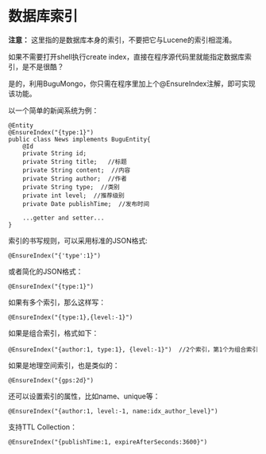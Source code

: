 # 数据库索引 #

**注意：** 这里指的是数据库本身的索引，不要把它与Lucene的索引相混淆。

如果不需要打开shell执行create index，直接在程序源代码里就能指定数据库索引，是不是很酷？

是的，利用BuguMongo，你只需在程序里加上个@EnsureIndex注解，即可实现该功能。

以一个简单的新闻系统为例：
```
@Entity
@EnsureIndex("{type:1}")
public class News implements BuguEntity{
    @Id
    private String id;
    private String title;   //标题
    private String content;  //内容
    private String author;  //作者
    private String type;  //类别
    private int level;  //推荐级别
    private Date publishTime;  //发布时间

    ...getter and setter...
}
```
索引的书写规则，可以采用标准的JSON格式:
```
@EnsureIndex("{'type':1}")
```
或者简化的JSON格式：
```
@EnsureIndex("{type:1}")
```

如果有多个索引，那么这样写：
```
@EnsureIndex("{type:1},{level:-1}")
```

如果是组合索引，格式如下：
```
@EnsureIndex("{author:1, type:1}, {level:-1}")  //2个索引，第1个为组合索引
```

如果是地理空间索引，也是类似的：
```
@EnsureIndex("{gps:2d}")
```

还可以设置索引的属性，比如name、unique等：
```
@EnsureIndex("{author:1, level:-1, name:idx_author_level}")
```

支持TTL Collection：
```
@EnsureIndex("{publishTime:1, expireAfterSeconds:3600}")
```
